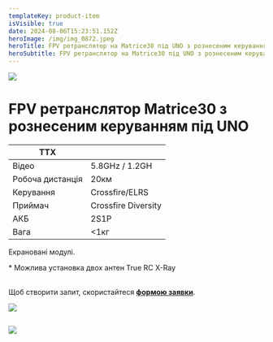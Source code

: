 ```yaml
---
templateKey: product-item
isVisible: true
date: 2024-08-06T15:23:51.152Z
heroImage: /img/img_0872.jpeg
heroTitle: FPV ретранслятор на Matrice30 під UNO з рознесеним керуванням
heroSubtitle: FPV ретранслятор на Matrice30 під UNO з рознесеним керуванням
---
```

![](/img/img_0869.jpeg)

# FPV ретранслятор Matrice30 з рознесеним керуванням під UNO

| **ТТХ**          |                     |
| ---------------- | ------------------- |
| Відео            | 5.8GHz / 1.2GH      |
| Робоча дистанція | 20км                |
| ﻿Керування       | Crossfire/ELRS﻿     |
| П﻿риймач         | Crossfire Diversity |
| АКБ              | 2S1P                |
| Вага             | <1кг                |

Е﻿крановані модулі.

\* Можлива установка двох антен True RC X-Ray

\
Щоб створити запит, скористайтеся <a href="https://docs.google.com/forms/d/1TCApMWtctqZN7LEEKFTjVBQc5R3FQGf2tWWAGfGwWSU" target="_blank" rel="noopener noreferrer">**формою заявки**</a>.

![](/img/img_0872.jpeg)

![]()

![](/img/img_0876.jpeg)

![]()